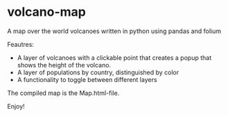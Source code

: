 # volcano-map
A map over the world volcanoes written in python using pandas and folium

Feautres:

- A layer of volcanoes with a clickable point that creates a popup that shows the height of the volcano.
- A layer of populations by country, distinguished by color
- A functionality to toggle between different layers

The compiled map is the Map.html-file.

Enjoy!
